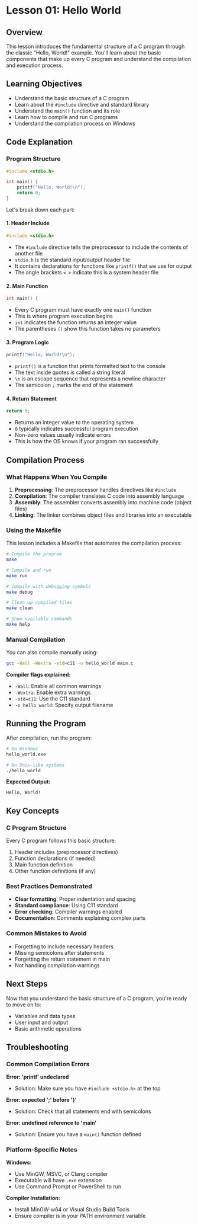 # Lesson 01: Hello World

## Overview

This lesson introduces the fundamental structure of a C program through the classic "Hello, World!" example. You'll learn about the basic components that make up every C program and understand the compilation and execution process.

## Learning Objectives

- Understand the basic structure of a C program
- Learn about the `#include` directive and standard library
- Understand the `main()` function and its role
- Learn how to compile and run C programs
- Understand the compilation process on Windows

## Code Explanation

### Program Structure

```c
#include <stdio.h>

int main() {
    printf("Hello, World!\n");
    return 0;
}
```

Let's break down each part:

#### 1. Header Include
```c
#include <stdio.h>
```
- The `#include` directive tells the preprocessor to include the contents of another file
- `stdio.h` is the standard input/output header file
- It contains declarations for functions like `printf()` that we use for output
- The angle brackets `< >` indicate this is a system header file

#### 2. Main Function
```c
int main() {
```
- Every C program must have exactly one `main()` function
- This is where program execution begins
- `int` indicates the function returns an integer value
- The parentheses `()` show this function takes no parameters

#### 3. Program Logic
```c
printf("Hello, World!\n");
```
- `printf()` is a function that prints formatted text to the console
- The text inside quotes is called a string literal
- `\n` is an escape sequence that represents a newline character
- The semicolon `;` marks the end of the statement

#### 4. Return Statement
```c
return 0;
```
- Returns an integer value to the operating system
- `0` typically indicates successful program execution
- Non-zero values usually indicate errors
- This is how the OS knows if your program ran successfully

## Compilation Process

### What Happens When You Compile

1. **Preprocessing**: The preprocessor handles directives like `#include`
2. **Compilation**: The compiler translates C code into assembly language
3. **Assembly**: The assembler converts assembly into machine code (object files)
4. **Linking**: The linker combines object files and libraries into an executable

### Using the Makefile

This lesson includes a Makefile that automates the compilation process:

```bash
# Compile the program
make

# Compile and run
make run

# Compile with debugging symbols
make debug

# Clean up compiled files
make clean

# Show available commands
make help
```

### Manual Compilation

You can also compile manually using:

```bash
gcc -Wall -Wextra -std=c11 -o hello_world main.c
```

**Compiler flags explained:**
- `-Wall`: Enable all common warnings
- `-Wextra`: Enable extra warnings
- `-std=c11`: Use the C11 standard
- `-o hello_world`: Specify output filename

## Running the Program

After compilation, run the program:

```bash
# On Windows
hello_world.exe

# On Unix-like systems
./hello_world
```

**Expected Output:**
```
Hello, World!
```

## Key Concepts

### C Program Structure
Every C program follows this basic structure:
1. Header includes (preprocessor directives)
2. Function declarations (if needed)
3. Main function definition
4. Other function definitions (if any)

### Best Practices Demonstrated
- **Clear formatting**: Proper indentation and spacing
- **Standard compliance**: Using C11 standard
- **Error checking**: Compiler warnings enabled
- **Documentation**: Comments explaining complex parts

### Common Mistakes to Avoid
- Forgetting to include necessary headers
- Missing semicolons after statements
- Forgetting the return statement in main
- Not handling compilation warnings

## Next Steps

Now that you understand the basic structure of a C program, you're ready to move on to:
- Variables and data types
- User input and output
- Basic arithmetic operations

## Troubleshooting

### Common Compilation Errors

**Error: 'printf' undeclared**
- Solution: Make sure you have `#include <stdio.h>` at the top

**Error: expected ';' before '}'**
- Solution: Check that all statements end with semicolons

**Error: undefined reference to 'main'**
- Solution: Ensure you have a `main()` function defined

### Platform-Specific Notes

**Windows:**
- Use MinGW, MSVC, or Clang compiler
- Executable will have `.exe` extension
- Use Command Prompt or PowerShell to run

**Compiler Installation:**
- Install MinGW-w64 or Visual Studio Build Tools
- Ensure compiler is in your PATH environment variable